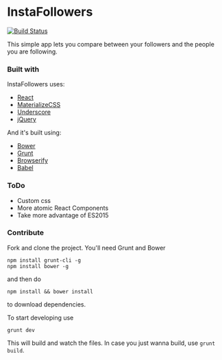 # InstaFollowers

[![Build Status](https://travis-ci.org/juampi92/instafollowers.svg)](https://travis-ci.org/juampi92/instafollowers)

This simple app lets you compare between your followers and the people you are following.

### Built with

InstaFollowers uses:

- [React](https://facebook.github.io/react/index.html)
- [MaterializeCSS](http://materializecss.com/)
- [Underscore](http://underscorejs.org/)
- [jQuery](https://jquery.com/)

And it's built using:

- [Bower](http://bower.io/)
- [Grunt](http://gruntjs.com/)
- [Browserify](http://browserify.org/)
- [Babel](https://babeljs.io)

### ToDo

- Custom css
- More atomic React Components
- Take more advantage of ES2015

### Contribute

Fork and clone the project.
You'll need Grunt and Bower

    npm install grunt-cli -g
    npm install bower -g


 and then do

    npm install && bower install

to download dependencies.

To start developing use

    grunt dev

This will build and watch the files. In case you just wanna build, use `grunt build`.
